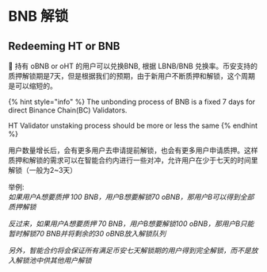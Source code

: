 # BNB 解锁

## Redeeming HT or BNB

📍 持有 oBNB or oHT 的用户可以兑换BNB, 根据 LBNB/BNB 兑换率。币安支持的质押解锁期是7天，但是根据我们的预期，由于新用户不断质押和解锁，这个周期是可以缩短的。

{% hint style="info" %}
The unbonding process of BNB is a fixed 7 days for direct Binance Chain\(BC\) Validators.

HT Validator unstaking process should be more or less the same
{% endhint %}

用户数量增长后，会有更多用户去申请提前解锁，也会有更多用户申请质押。这样质押和解锁的需求可以在智能合约内进行一些对冲，允许用户在少于七天的时间里解锁（一般为2~3天）

举例:  
_如果用户A想要质押 100 BNB，用户B想要解锁70 oBNB，那用户B可以得到全部质押解锁_ 

_反过来，如果用户A想要质押 70 BNB，用户B想要解锁100 oBNB，那用户B只能暂时解锁70 BNB并将剩余的30 oBNB放入解锁队列_

_另外，智能合约将会保证所有满足币安七天解锁期的用户得到完全解锁，而不是放入解锁池中供其他用户解锁_

